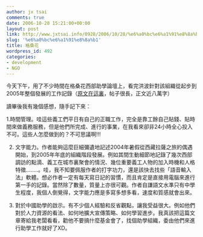 ```yaml
---
author: jx tsai
comments: true
date: 2006-10-28 15:21:00+00:00
layout: post
link: http://www.jxtsai.info/0928/2006/10/28/%e6%a0%bc%e6%a1%91%e8%8a%b1/
slug: '%e6%a0%bc%e6%a1%91%e8%8a%b1'
title: 格桑花
wordpress_id: 492
categories:
- development
- NGO
---
```


今天下午，用了不少時間在格桑花西部助學論壇上，看完洪波針對該組織從起步到2005年整個發展的工作記錄（[原文在這裏](http://bbs.gesanghua.org/dispbbs.asp?boardID=59&ID=2640&page=1)，帖子很長，正文近八萬字）

  


讀畢後我有幾個感想，隨手記下來：

  


1.時間管理。哇這些義工們平日有自己的正職工作，完全是靠工餘自己貼錢、貼時間來做義務服務，但是他們所完成、進行的事業，在我看來卻非24小時全心投入不可。這些人怎麼做到的？不可思議啊!!!

  


2. 文字能力。作者能夠這麼巨細彌遺地記述2004年暑假從西藏拉薩之旅的偶遇開始，到2005年年底的組織階段發展。例如其間生動細節地記錄了幾次西部調訪的點滴、義工在城市裏聚會的情況、幾位重要義工人物的加入時機和人格特徵........。哇，我不知要佩服作者的打字功力，還是該快去找些「語音輸入法」軟體。想必作者一定有每天寫日記的習慣，而且肯定是直接用電腦來進行第一手的記錄。當然除了數量，質量上亦很可觀。作者自謙語文水準只有中學生程度，我個人倒覺得，文字能力應是多寫多想多看，速度和質感就會出來。

  


3. 對於中國助學的啟示。有不少個人經驗和反省觀點，讓我受益很大。例如他們對於人力資源的看法、如何地擴大宣傳策略、如何學習進步。我真該把這篇文章寄給我老闆看看，勸他不要搞什麼基金會了，找個助學組織，委由他們來進行助學工作就好了XD。

  
  

